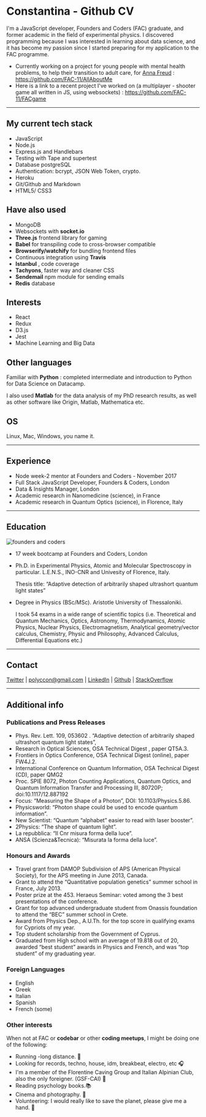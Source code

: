 # Constantina - Github CV

I'm a JavaScript developer, Founders and Coders (FAC) graduate, and former academic in the field of experimental physics. I discovered programming because I was interested in learning about data science, and it has become my passion since I started preparing for my application to the FAC programme.

* Currently working on a project for young people with mental health problems, to help their transition to adult care, for [Anna Freud](http://www.annafreud.org/) : https://github.com/FAC-11/AllAboutMe
* Here is a link to a recent project I've worked on (a multiplayer - shooter game all written in JS, using websockets) : https://github.com/FAC-11/FACgame

***

## My current tech stack
                                         
* JavaScript
* Node.js
* Express.js and Handlebars
* Testing with Tape and supertest
* Database postgreSQL
* Authentication: bcrypt, JSON Web Token, crypto.
* Heroku
* Git/Github and Markdown
* HTML5/ CSS3


## Have also used
* MongoDB
* Websockets with __socket.io__
* __Three.js__ frontend library for gaming
* __Babel__ for transpiling code to cross-browser compatible
* __Browserify/watchify__ for bundling frontend files
* Continuous integration using __Travis__
* __Istanbul__ , code coverage
* __Tachyons__, faster way and cleaner CSS
* __Sendemail__ npm module for sending emails
* __Redis__ database


## Interests 
* React
* Redux
* D3.js
* Jest
* Machine Learning and Big Data


## Other languages

Familiar with __Python__ : completed intermediate and introduction to Python for Data Science on Datacamp. 

I also used __Matlab__ for the data analysis of my PhD research results, as well as other software like Origin, Matlab, Mathematica etc.


## OS
Linux, Mac, Windows, you name it.

***

## Experience
* Node week-2 mentor at Founders and Coders - November 2017
* Full Stack JavaScript Developer, Founders & Coders, London
* Data & Insights Manager, London
* Academic research in Nanomedicine (science), in France 
* Academic research in Quantum Optics (science), in Florence, Italy 

***

## Education
![founders and coders](https://www.coops.tech/app/uploads/2016/12/CT_Logo_Founders_Coders.png)
* 17 week bootcamp at Founders and Coders, London

* Ph.D. in Experimental Physics, Atomic and Molecular Spectroscopy in particular. L.E.N.S., INO-CNR and Univesity of Florence, Italy.

    Thesis title: “Adaptive detection of arbitrarily shaped ultrashort quantum light states”

* Degree in Physics (BSc/MSc). Aristotle University of Thessaloniki.

    I took 54 exams in a wide range of scientific topics (i.e. Theoretical and Quantum Mechanics, Optics, Astronomy,
Thermodynamics, Atomic Physics, Nuclear Physics, Electromagnetism, Analytical geometry/vector calculus, Chemistry, Physic and Philosophy, Advanced Calculus, Differential Equations etc.)

***

## Contact 
[Twitter](https://twitter.com/polyccon) | polyccon@gmail.com | [LinkedIn](https://www.linkedin.com/in/polycco) | [Github](https://github.com/polyccon) | [StackOverflow](https://stackoverflow.com/users/8650897/polyccon)

***

## Additional info 

### Publications and Press Releases
* Phys. Rev. Lett. 109, 053602 . “Adaptive detection of arbitrarily shaped ultrashort
quantum light states”,
* Research in Optical Sciences, OSA Technical Digest , paper QT5A.3.
* Frontiers in Optics Conference, OSA Technical Digest (online), paper FW4J.2.
* International Conference on Quantum Information, OSA Technical Digest (CD), paper QMG2
* Proc. SPIE 8072, Photon Counting Applications, Quantum Optics, and Quantum Information Transfer and Processing III, 80720P; doi:10.1117/12.887192 
* Focus: “Measuring the Shape of a Photon”, DOI: 10.1103/Physics.5.86.
* Physicsworld: “Photon shape could be used to encode quantum information”.
* New Scientist: “Quantum “alphabet” easier to read with laser booster”.
* 2Physics: “The shape of quantum light”.
* La repubblica: “Il Cnr misura forma della luce”.
* ANSA (Scienza&Tecnica): “Misurata la forma della luce”.

### Honours and Awards

* Travel grant from DAMOP Subdivision of APS (American Physical Society), for the APS meeting in June 2013, Canada.
* Grant to attend the “Quantitative population genetics” summer school in France, July 2013.
* Poster prize at the 453. Heraeus Seminar: voted among the 3 best presentations of the conference.
* Grant for top advanced undergraduate student from Onassis foundation to attend the “BEC” summer school in Crete.
* Award from Physics Dep., A.U.Th. for the top score in qualifying exams for Cypriots of my year.
* Top student scholarship from the Government of Cyprus.
* Graduated from High school with an average of 19.818 out of 20, awarded “best student” awards in Physics and French, and was “top student” of my graduating year.


### Foreign Languages
* English
* Greek
* Italian 
* Spanish
* French (some)


### Other interests

When not at FAC or __codebar__ or other __coding meetups__, I might be doing one of the following:

* Running -long distance. :running:
* Looking for records, techno, house, idm, breakbeat, electro, etc :headphones: 
* I'm a member of the Florentine Caving Group and Italian Alpinian Club, also the only foreigner. (GSF-CAI) :sunrise_over_mountains: 
* Reading psychology books.:books:
* Cinema and photography. :cinema:
* Volunteering: I would really like to save the planet, please give me a hand. :herb:




